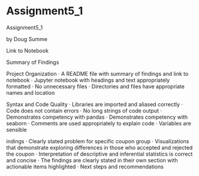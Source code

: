 # Assignment5_1
Assignment5_1


by Doug Summe

Link to Notebook

Summary of Findings



Project Organization
· A README file with summary of findings and link to notebook
· Jupyter notebook with headings and text appropriately formatted
· No unnecessary files
· Directories and files have appropriate names and location

Syntax and Code Quality
· Libraries are imported and aliased correctly
· Code does not contain errors
· No long strings of code output
· Demonstrates competency with pandas
· Demonstrates competency with seaborn
· Comments are used appropriately to explain code
· Variables are sensible

indings
· Clearly stated problem for specific coupon group
· Visualizations that demonstrate exploring differences in those who accepted and rejected the coupon
· Interpretation of descriptive and inferential statistics is correct and concise
· The findings are clearly stated in their own section with actionable items highlighted
· Next steps and recommendations
